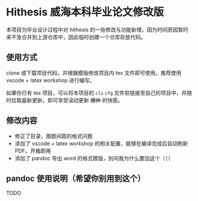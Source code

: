 # Hithesis 威海本科毕业论文修改版

本项目为毕业设计过程中对 hithesis 的一些修改与功能新增，因为时间原因暂时来不急合并到上游仓库中，因此临时创建一个仓库存放代码。

## 使用方式

clone 或下载项目代码，并根据模版修改项目内 tex 文件即可使用。推荐使用 vscode + latex workshop 进行编写。

如果你已有 tex 项目，可以将本项目的 `cls` `cfg` 文件软链接至自己的项目中，并随时拉取最新更新，即可享受滚动更新 ~~爆炸~~ 的快感。

## 修改内容

- 修正了目录，图题间距的格式问题
- 添加了 vscode + latex workshop 的相关配置，能够在编译完成后自动刷新 PDF，开箱即用
- 添加了 pandoc 导出 word 的格式模版，别问我为什么要加这个（（（

## pandoc 使用说明（希望你别用到这个）

TODO
